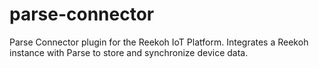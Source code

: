 # parse-connector
Parse Connector plugin for the Reekoh IoT Platform. Integrates a Reekoh instance with Parse to store and synchronize device data.
